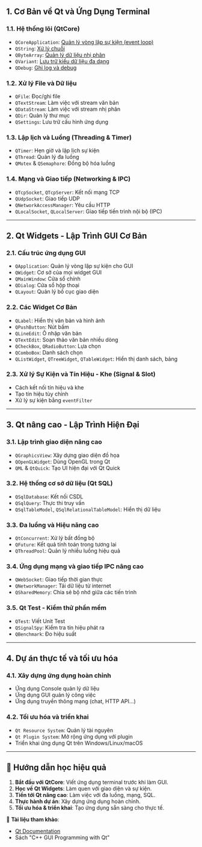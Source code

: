 ## 1. **Cơ Bản về Qt và Ứng Dụng Terminal**
### 1.1. **Hệ thống lõi (QtCore)**
- `QCoreApplication`: [Quản lý vòng lặp sự kiện (event loop)](./_0003_QCoreApplication.md)
- `QString`: [Xử lý chuỗi](./_0004_Qstring.md)
- `QByteArray`: [Quản lý dữ liệu nhị phân](./_0005_QByteArray.md)
- `QVariant`: [Lưu trữ kiểu dữ liệu đa dạng](./_0006_QVariant.md)
- `QDebug`: [Ghi log và debug](./_0007_QDebug.md)

### 1.2. **Xử lý File và Dữ liệu**
- `QFile`: Đọc/ghi file
- `QTextStream`: Làm việc với stream văn bản
- `QDataStream`: Làm việc với stream nhị phân
- `QDir`: Quản lý thư mục
- `QSettings`: Lưu trữ cấu hình ứng dụng

### 1.3. **Lập lịch và Luồng (Threading & Timer)**
- `QTimer`: Hẹn giờ và lập lịch sự kiện
- `QThread`: Quản lý đa luồng
- `QMutex` & `QSemaphore`: Đồng bộ hóa luồng

### 1.4. **Mạng và Giao tiếp (Networking & IPC)**
- `QTcpSocket`, `QTcpServer`: Kết nối mạng TCP
- `QUdpSocket`: Giao tiếp UDP
- `QNetworkAccessManager`: Yêu cầu HTTP
- `QLocalSocket`, `QLocalServer`: Giao tiếp tiến trình nội bộ (IPC)

---

## 2. **Qt Widgets - Lập Trình GUI Cơ Bản**
### 2.1. **Cấu trúc ứng dụng GUI**
- `QApplication`: Quản lý vòng lặp sự kiện cho GUI
- `QWidget`: Cơ sở của mọi widget GUI
- `QMainWindow`: Cửa sổ chính
- `QDialog`: Cửa sổ hộp thoại
- `QLayout`: Quản lý bố cục giao diện

### 2.2. **Các Widget Cơ Bản**
- `QLabel`: Hiển thị văn bản và hình ảnh
- `QPushButton`: Nút bấm
- `QLineEdit`: Ô nhập văn bản
- `QTextEdit`: Soạn thảo văn bản nhiều dòng
- `QCheckBox`, `QRadioButton`: Lựa chọn
- `QComboBox`: Danh sách chọn
- `QListWidget`, `QTreeWidget`, `QTableWidget`: Hiển thị danh sách, bảng

### 2.3. **Xử lý Sự Kiện và Tín Hiệu - Khe (Signal & Slot)**
- Cách kết nối tín hiệu và khe
- Tạo tín hiệu tùy chỉnh
- Xử lý sự kiện bằng `eventFilter`

---

## 3. **Qt nâng cao - Lập Trình Hiện Đại**
### 3.1. **Lập trình giao diện nâng cao**
- `QGraphicsView`: Xây dựng giao diện đồ họa
- `QOpenGLWidget`: Dùng OpenGL trong Qt
- `QML` & `QtQuick`: Tạo UI hiện đại với Qt Quick

### 3.2. **Hệ thống cơ sở dữ liệu (Qt SQL)**
- `QSqlDatabase`: Kết nối CSDL
- `QSqlQuery`: Thực thi truy vấn
- `QSqlTableModel`, `QSqlRelationalTableModel`: Hiển thị dữ liệu

### 3.3. **Đa luồng và Hiệu năng cao**
- `QtConcurrent`: Xử lý bất đồng bộ
- `QFuture`: Kết quả tính toán trong tương lai
- `QThreadPool`: Quản lý nhiều luồng hiệu quả

### 3.4. **Ứng dụng mạng và giao tiếp IPC nâng cao**
- `QWebSocket`: Giao tiếp thời gian thực
- `QNetworkManager`: Tải dữ liệu từ internet
- `QSharedMemory`: Chia sẻ bộ nhớ giữa các tiến trình

### 3.5. **Qt Test - Kiểm thử phần mềm**
- `QTest`: Viết Unit Test
- `QSignalSpy`: Kiểm tra tín hiệu phát ra
- `QBenchmark`: Đo hiệu suất

---

## 4. **Dự án thực tế và tối ưu hóa**
### 4.1. **Xây dựng ứng dụng hoàn chỉnh**
- Ứng dụng Console quản lý dữ liệu
- Ứng dụng GUI quản lý công việc
- Ứng dụng truyền thông mạng (chat, HTTP API…)

### 4.2. **Tối ưu hóa và triển khai**
- `Qt Resource System`: Quản lý tài nguyên
- `Qt Plugin System`: Mở rộng ứng dụng với plugin
- Triển khai ứng dụng Qt trên Windows/Linux/macOS

---
## 🎯 **Hướng dẫn học hiệu quả**
1. **Bắt đầu với QtCore**: Viết ứng dụng terminal trước khi làm GUI.
2. **Học về Qt Widgets**: Làm quen với giao diện và sự kiện.
3. **Tiến tới Qt nâng cao**: Làm việc với đa luồng, mạng, SQL.
4. **Thực hành dự án**: Xây dựng ứng dụng hoàn chỉnh.
5. **Tối ưu hóa & triển khai**: Tạo ứng dụng sẵn sàng cho thực tế.

📌 **Tài liệu tham khảo**:
- [Qt Documentation](https://doc.qt.io/)
- Sách "C++ GUI Programming with Qt"

